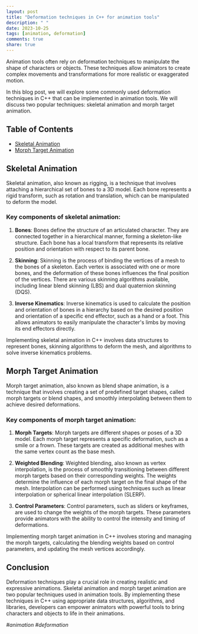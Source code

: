 ```yaml
---
layout: post
title: "Deformation techniques in C++ for animation tools"
description: " "
date: 2023-10-25
tags: [animation, deformation]
comments: true
share: true
---
```


Animation tools often rely on deformation techniques to manipulate the shape of characters or objects. These techniques allow animators to create complex movements and transformations for more realistic or exaggerated motion.

In this blog post, we will explore some commonly used deformation techniques in C++ that can be implemented in animation tools. We will discuss two popular techniques: skeletal animation and morph target animation.

## Table of Contents
- [Skeletal Animation](#skeletal-animation)
- [Morph Target Animation](#morph-target-animation)

## Skeletal Animation

Skeletal animation, also known as rigging, is a technique that involves attaching a hierarchical set of bones to a 3D model. Each bone represents a rigid transform, such as rotation and translation, which can be manipulated to deform the model.

### Key components of skeletal animation:
1. **Bones**: Bones define the structure of an articulated character. They are connected together in a hierarchical manner, forming a skeleton-like structure. Each bone has a local transform that represents its relative position and orientation with respect to its parent bone.

2. **Skinning**: Skinning is the process of binding the vertices of a mesh to the bones of a skeleton. Each vertex is associated with one or more bones, and the deformation of these bones influences the final position of the vertices. There are various skinning algorithms available, including linear blend skinning (LBS) and dual quaternion skinning (DQS).

3. **Inverse Kinematics**: Inverse kinematics is used to calculate the position and orientation of bones in a hierarchy based on the desired position and orientation of a specific end effector, such as a hand or a foot. This allows animators to easily manipulate the character's limbs by moving its end effectors directly.

Implementing skeletal animation in C++ involves data structures to represent bones, skinning algorithms to deform the mesh, and algorithms to solve inverse kinematics problems.

## Morph Target Animation

Morph target animation, also known as blend shape animation, is a technique that involves creating a set of predefined target shapes, called morph targets or blend shapes, and smoothly interpolating between them to achieve desired deformations.

### Key components of morph target animation:
1. **Morph Targets**: Morph targets are different shapes or poses of a 3D model. Each morph target represents a specific deformation, such as a smile or a frown. These targets are created as additional meshes with the same vertex count as the base mesh.

2. **Weighted Blending**: Weighted blending, also known as vertex interpolation, is the process of smoothly transitioning between different morph targets based on their corresponding weights. The weights determine the influence of each morph target on the final shape of the mesh. Interpolation can be performed using techniques such as linear interpolation or spherical linear interpolation (SLERP).

3. **Control Parameters**: Control parameters, such as sliders or keyframes, are used to change the weights of the morph targets. These parameters provide animators with the ability to control the intensity and timing of deformations.

Implementing morph target animation in C++ involves storing and managing the morph targets, calculating the blending weights based on control parameters, and updating the mesh vertices accordingly.

## Conclusion

Deformation techniques play a crucial role in creating realistic and expressive animations. Skeletal animation and morph target animation are two popular techniques used in animation tools. By implementing these techniques in C++ using appropriate data structures, algorithms, and libraries, developers can empower animators with powerful tools to bring characters and objects to life in their animations.

*#animation #deformation*